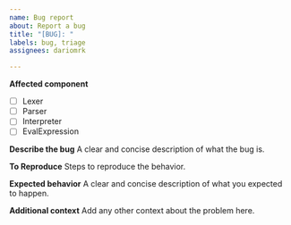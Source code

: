 ```yaml
---
name: Bug report
about: Report a bug
title: "[BUG]: "
labels: bug, triage
assignees: dariomrk

---
```


**Affected component**
- [ ] Lexer
- [ ] Parser
- [ ] Interpreter
- [ ] EvalExpression

**Describe the bug**
A clear and concise description of what the bug is.

**To Reproduce**
Steps to reproduce the behavior.

**Expected behavior**
A clear and concise description of what you expected to happen.

**Additional context**
Add any other context about the problem here.
